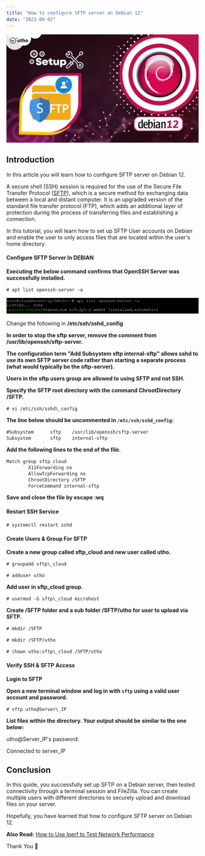 ```yaml
---
title: "How to configure SFTP server on Debian 12"
date: "2023-09-02"
---
```


![How to configure SFTP server on Debian 12](images/How-to-configure-SFTP-server-on-Debian-12-1024x576.jpg)

## Introduction

In this article you will learn how to configure SFTP server on Debian 12.

A secure shell (SSH) session is required for the use of the Secure File Transfer Protocol ([SFTP](https://en.wikipedia.org/wiki/SFTP)), which is a secure method for exchanging data between a local and distant computer. It is an upgraded version of the standard file transfer protocol (FTP), which adds an additional layer of protection during the process of transferring files and establishing a connection.

In this tutorial, you will learn how to set up SFTP User accounts on Debian and enable the user to only access files that are located within the user's home directory.

#### Configure SFTP Server In DEBIAN

**Executing the below command confirms that OpenSSH Server was successfully installed.**

```
# apt list openssh-server -a

```

![configure SFTP server](images/image-1277.png)

Change the following in **/etc/ssh/sshd\_config**

**In order to stop the sftp server, remove the comment from /usr/lib/openssh/sftp-server.**

**The configuration term "Add Subsystem sftp internal-sftp" allows sshd to use its own SFTP server code rather than starting a separate process (what would typically be the sftp-server).**

**Users in the sftp users group are allowed to using SFTP and not SSH.**

**Specify the SFTP root directory with the command ChrootDirectory /SFTP.**

```
# vi /etc/ssh/sshd\_config

```

**The line below should be uncommented in `/etc/ssh/sshd_config`:**

```
#Subsystem      sftp    /usr/lib/openssh/sftp-server
Subsystem       sftp    internal-sftp
```

**Add the following lines to the end of the file.**

```
Match group sftp_cloud
        X11Forwarding no
        AllowTcpForwarding no
        ChrootDirectory /SFTP
        ForceCommand internal-sftp
```

**Save and close the file by escape :wq**

#### Restart SSH Service

```
# systemctl restart sshd

```

#### Create Users & Group For SFTP

**Create a new group called sftp\_cloud and new user called utho.**

```
# groupadd sftp\_cloud

```

```
# adduser utho

```

**Add user in sftp\_cloud group.**

```
# usermod -G sftp\_cloud microhost

```

**Create /SFTP folder and a sub folder /SFTP/utho for user to upload via SFTP.**

```
# mkdir /SFTP

```

```
# mkdir /SFTP/utho

```

```
# chown utho:sftp\_cloud /SFTP/utho

```

#### Verify SSH & SFTP Access

**Login to SFTP**

**Open a new terminal window and log in with `sftp` using a valid user account and password.**

```
# sftp utho@Server\_IP

```

**List files within the directory. Your output should be similar to the one below:**

utho@Server\_IP's password:

Connected to server\_IP

## Conclusion

In this guide, you successfully set up SFTP on a Debian server, then tested connectivity through a terminal session and FileZilla. You can create multiple users with different directories to securely upload and download files on your server.

Hopefully, you have learned that how to configure SFTP server on Debian 12.

**Also Read:** [How to Use Iperf to Test Network Performance](https://utho.com/docs/tutorial/how-to-use-iperf-to-test-network-performance/)

Thank You 🙂
